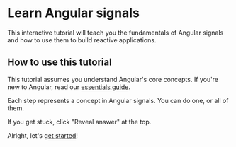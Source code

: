 # Learn Angular signals

This interactive tutorial will teach you the fundamentals of Angular signals and how to use them to build reactive applications.

## How to use this tutorial

This tutorial assumes you understand Angular's core concepts. If you're new to Angular, read our [essentials guide](/essentials).

Each step represents a concept in Angular signals. You can do one, or all of them.

If you get stuck, click "Reveal answer" at the top.

Alright, let's [get started](/tutorials/signals/1-creating-your-first-signal)!
